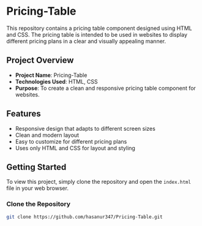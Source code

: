 # Pricing-Table

This repository contains a pricing table component designed using HTML and CSS. The pricing table is intended to be used in websites to display different pricing plans in a clear and visually appealing manner.

## Project Overview

- **Project Name**: Pricing-Table
- **Technologies Used**: HTML, CSS
- **Purpose**: To create a clean and responsive pricing table component for websites.

## Features

- Responsive design that adapts to different screen sizes
- Clean and modern layout
- Easy to customize for different pricing plans
- Uses only HTML and CSS for layout and styling

## Getting Started

To view this project, simply clone the repository and open the `index.html` file in your web browser.

### Clone the Repository

```bash
git clone https://github.com/hasanur347/Pricing-Table.git
